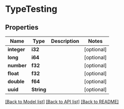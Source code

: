 # TypeTesting

## Properties

Name | Type | Description | Notes
------------ | ------------- | ------------- | -------------
**integer** | **i32** |  | [optional] 
**long** | **i64** |  | [optional] 
**number** | **f32** |  | [optional] 
**float** | **f32** |  | [optional] 
**double** | **f64** |  | [optional] 
**uuid** | **String** |  | [optional] 

[[Back to Model list]](../README.md#documentation-for-models) [[Back to API list]](../README.md#documentation-for-api-endpoints) [[Back to README]](../README.md)


